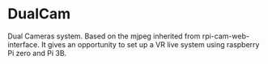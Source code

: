 # DualCam
Dual Cameras system. Based on the mjpeg inherited from rpi-cam-web-interface. It gives an opportunity to set up a VR live system using raspberry Pi zero and Pi 3B. 
